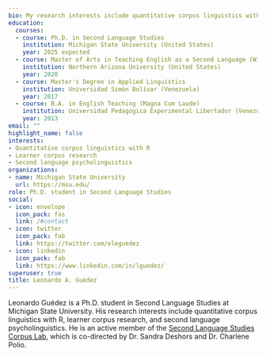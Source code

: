 ```yaml
---
bio: My research interests include quantitative corpus linguistics with R, learner corpus research, and second language psycholinguistics.
education:
  courses:
  - course: Ph.D. in Second Language Studies
    institution: Michigan State University (United States)
    year: 2025 expected
  - course: Master of Arts in Teaching English as a Second Language (With Distinction)
    institution: Northern Arizona University (United States)
    year: 2020
  - course: Master's Degree in Applied Linguistics
    institution: Universidad Simón Bolívar (Venezuela)
    year: 2017
  - course: B.A. in English Teaching (Magna Cum Laude)
    institution: Universidad Pedagógica Experimental Libertador (Venezuela)
    year: 2013
email: ""
highlight_name: false
interests:
- Quantitative corpus linguistics with R
- Learner corpus research
- Second language psycholinguistics
organizations:
- name: Michigan State University
  url: https://msu.edu/
role: Ph.D. student in Second Language Studies
social:
- icon: envelope
  icon_pack: fas
  link: /#contact
- icon: twitter
  icon_pack: fab
  link: https://twitter.com/eleguedez
- icon: linkedin
  icon_pack: fab
  link: https://www.linkedin.com/in/lguedez/
superuser: true
title: Leonardo A. Guédez
---
```


Leonardo Guédez is a Ph.D. student in Second Language Studies at Michigan State University. His research interests include quantitative corpus linguistics with R, learner corpus research, and second language psycholinguistics. He is an active member of the [Second Language Studies Corpus Lab](https://corpus.cal.msu.edu/), which is co-directed by Dr. Sandra Deshors and Dr. Charlene Polio.


